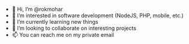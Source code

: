 - 👋 Hi, I’m @rokmohar
- 👀 I’m interested in software development (NodeJS, PHP, mobile, etc.)
- 🌱 I’m currently learning new things
- 💞️ I’m looking to collaborate on interesting projects
- 📫 You can reach me on my private email

